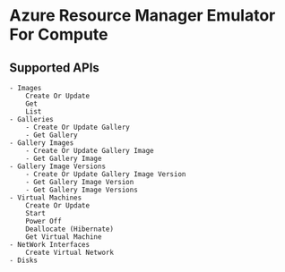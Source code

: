 # Azure Resource Manager Emulator For Compute

## Supported APIs
	- Images
		Create Or Update
		Get
		List
	- Galleries
		- Create Or Update Gallery
		- Get Gallery
	- Gallery Images
		- Create Or Update Gallery Image
		- Get Gallery Image
	- Gallery Image Versions
		- Create Or Update Gallery Image Version
		- Get Gallery Image Version
		- Get Gallery Image Versions
	- Virtual Machines
		Create Or Update
		Start
		Power Off
		Deallocate (Hibernate)
		Get Virtual Machine
	- NetWork Interfaces
		Create Virtual Network
	- Disks